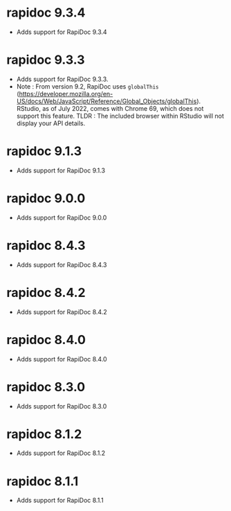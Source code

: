 # rapidoc 9.3.4

- Adds support for RapiDoc 9.3.4


# rapidoc 9.3.3

- Adds support for RapiDoc 9.3.3.
- Note : From version 9.2, RapiDoc uses `globalThis`  (https://developer.mozilla.org/en-US/docs/Web/JavaScript/Reference/Global_Objects/globalThis). RStudio, as of July 2022, comes with Chrome 69, which does not support this feature. TLDR : The included browser within RStudio will not display your API details.

# rapidoc 9.1.3

- Adds support for RapiDoc 9.1.3

# rapidoc 9.0.0

- Adds support for RapiDoc 9.0.0


# rapidoc 8.4.3

- Adds support for RapiDoc 8.4.3


# rapidoc 8.4.2

- Adds support for RapiDoc 8.4.2


# rapidoc 8.4.0

- Adds support for RapiDoc 8.4.0


# rapidoc 8.3.0

- Adds support for RapiDoc 8.3.0


# rapidoc 8.1.2

- Adds support for RapiDoc 8.1.2


# rapidoc 8.1.1

- Adds support for RapiDoc 8.1.1
